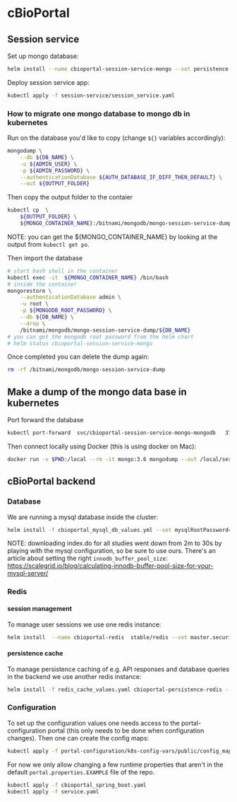 # cBioPortal

## Session service

Set up mongo database:

```bash
helm install --name cbioportal-session-service-mongo --set persistence.size=10Gi stable/mongodb
```

Deploy session service app:

```bash
kubectl apply -f session-service/session_service.yaml
```

### How to migrate one mongo database to mongo db in kubernetes

Run on the database you'd like to copy (change `${}` variables accordingly):

```bash
mongodump \
    --db ${DB_NAME} \
    -u ${ADMIN_USER} \
    -p ${ADMIN_PASSWORD} \
    --authenticationDatabase ${AUTH_DATABASE_IF_DIFF_THEN_DEFAULT} \
    --out ${OUTPUT_FOLDER}
```

Then copy the output folder to the contaier

```bash
kubectl cp  \
    ${OUTPUT_FOLDER} \
    ${MONGO_CONTAINER_NAME}:/bitnami/mongodb/mongo-session-service-dump
```

NOTE: you can get the ${MONGO_CONTAINER_NAME} by looking
at the output from `kubectl get po`.

Then import the database

```bash
# start bash shell in the container
kubectl exec -it  ${MONGO_CONTAINER_NAME} /bin/bash
# inside the container
mongorestore \
    --authenticationDatabase admin \
    -u root \
    -p ${MONGODB_ROOT_PASSWORD} \
    --db ${DB_NAME} \
    --drop \
    /bitnami/mongodb/mongo-session-service-dump/${DB_NAME}
# you can get the mongodb root password from the helm chart
# helm status cbioportal-session-service-mongo
```

Once completed you can delete the dump again:

```bash
rm -rf /bitnami/mongodb/mongo-session-service-dump
```

## Make a dump of the mongo data base in kubernetes
Port forward the database
```bash
kubectl port-forward  svc/cbioportal-session-service-mongo-mongodb   37017:27017
```
Then connect locally using Docker (this is using docker on Mac):
```bash
docker run -v $PWD:/local --rm -it mongo:3.6 mongodump --out /local/session-service-dump-20190207 --uri mongodb://docker.for.mac.localhost:37017/session_service
```

## cBioPortal backend

### Database

We are running a mysql database inside the cluster:

```bash
helm install -f cbioportal_mysql_db_values.yml --set mysqlRootPassword=picksomerootpasswordhere cbioportal-production-db stable/mysql
```
NOTE: downloading index.do for all studies went down from 2m to 30s by
playing with the mysql configuration, so be sure to use ours. There's an
article about setting the right `innodb_buffer_pool_size`:
https://scalegrid.io/blog/calculating-innodb-buffer-pool-size-for-your-mysql-server/

### Redis

#### session management

To manage user sessions we use one redis instance: 

```bash
helm install  --name cbioportal-redis  stable/redis --set master.securityContext.enabled=false --set password=picksomeredispassword --set slave.securityContext.enabled=false --set cluster.enabled=false
```

#### persistence cache 

To manage persistence caching of e.g. API responses and database queries in the backend we use another redis instance:

```bash
helm install -f redis_cache_values.yaml cbioportal-persistence-redis --version 12.8.3 bitnami/redis --set password=picksomeredispassword
```

### Configuration

To set up the configuration values one needs access to the
portal-configuration portal (this only needs to be done when configuration
changes). Then one can create the config maps:

```bash
kubectl apply -f portal-configuration/k8s-config-vars/public/config_map.yaml
```

For now we only allow changing a few runtime properties that aren't in the
default `portal.properties.EXAMPLE` file of the repo.

```bash
kubectl apply -f cbioportal_spring_boot.yaml
kubectl apply -f service.yaml
```
